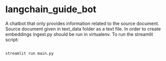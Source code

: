 # langchain_guide_bot
A chatbot that only provides information related to the source document.
Source document given in text_data folder as a text file.
In order to create embeddings ingest.py should be run in virtualenv.
To run the streamlit script:

```

streamlit run main.py

```
